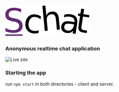 # [![SChat](https://raw.githubusercontent.com/fifcio13/SChat/master/client/public/schat-logo-text.png)](https://5f5694129e0e9782934f3f0d--uchaat.netlify.app/)
### Anonymous realtime chat application

![Live site](https://5f5694129e0e9782934f3f0d--uchaat.netlify.app/)

### Starting the app

run `npm start` in both directories - client and server.
